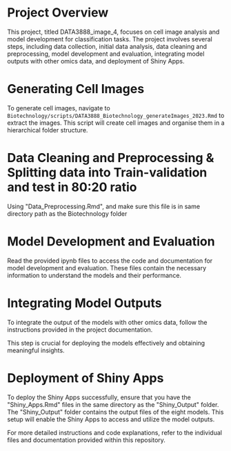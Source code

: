 # Project Overview
This project, titled DATA3888_image_4, focuses on cell image analysis and model development for classification tasks. The project involves several steps, including data collection, initial data analysis, data cleaning and preprocessing, model development and evaluation, integrating model outputs with other omics data, and deployment of Shiny Apps.

# Generating Cell Images
To generate cell images, navigate to `Biotechnology/scripts/DATA3888_Biotechnology_generateImages_2023.Rmd` to extract the images. This script will create cell images and organise them in a hierarchical folder structure.

# Data Cleaning and Preprocessing & Splitting data into Train-validation and test in 80:20 ratio
Using "Data_Preprocessing.Rmd", and make sure this file is in same directory path as the Biotechnology folder

# Model Development and Evaluation
Read the provided ipynb files to access the code and documentation for model development and evaluation. These files contain the necessary information to understand the models and their performance.

# Integrating Model Outputs
To integrate the output of the models with other omics data, follow the instructions provided in the project documentation. 

This step is crucial for deploying the models effectively and obtaining meaningful insights.



# Deployment of Shiny Apps
To deploy the Shiny Apps successfully, ensure that you have the "Shiny_Apps.Rmd" files in the same directory as the "Shiny_Output" folder. The "Shiny_Output" folder contains the output files of the eight models. This setup will enable the Shiny Apps to access and utilize the model outputs.

For more detailed instructions and code explanations, refer to the individual files and documentation provided within this repository.
